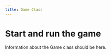 ```yaml
---
title: Game Class
---
```


Start and run the game
====

Information about the Game class should be here.